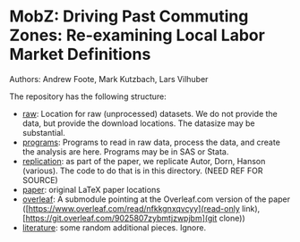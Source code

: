 # MobZ: Driving Past Commuting Zones: Re-examining Local Labor Market Definitions

Authors: Andrew Foote, Mark Kutzbach, Lars Vilhuber

The repository has the following structure:

- [raw](raw/): Location for raw (unprocessed) datasets. We do not provide the data, but provide the download locations. The datasize may be substantial.
- [programs](programs/): Programs to read in raw data, process the data, and create the analysis are here. Programs may be in SAS or Stata.
- [replication](replication/): as part of the paper, we replicate Autor, Dorn, Hanson (various). The code to do that is in this directory. (NEED REF FOR SOURCE)
- [paper](paper/): original LaTeX paper locations
- [overleaf](overleaf/): A submodule pointing at the Overleaf.com version of the paper ([https://www.overleaf.com/read/nfkkgnxqvcyy](read-only link), [https://git.overleaf.com/9025807zybmtjzwpjbm](git clone))
- [literature](literature/): some random additional pieces. Ignore.
